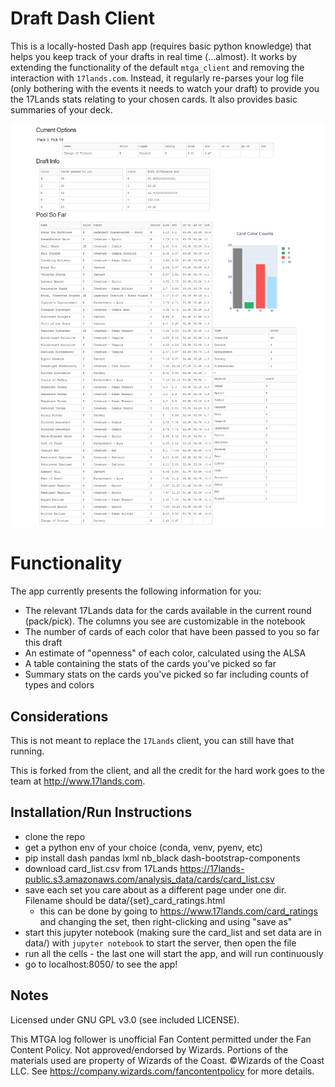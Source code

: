 # Draft Dash Client

This is a locally-hosted Dash app (requires basic python knowledge) that helps you keep track of your drafts
in real time (...almost). It works by extending the functionality of the default `mtga_client` and removing
the interaction with `17lands.com`. Instead, it regularly re-parses your log file (only bothering with the
events it needs to watch your draft) to provide you the 17Lands stats relating to your chosen cards. It also
provides basic summaries of your deck.

![Demo of the app](/img/example_of_end_of_human_draft.png)

# Functionality

The app currently presents the following information for you:

- The relevant 17Lands data for the cards available in the current round (pack/pick). The columns you see are customizable in the notebook
- The number of cards of each color that have been passed to you so far this draft
- An estimate of "openness" of each color, calculated using the ALSA 
- A table containing the stats of the cards you've picked so far
- Summary stats on the cards you've picked so far including counts of types and colors

## Considerations

This is not meant to replace the `17Lands` client, you can still have that running.

This is forked from the client, and all the credit for the hard work goes to 
the team at http://www.17lands.com.

## Installation/Run Instructions

- clone the repo
- get a python env of your choice (conda, venv, pyenv, etc)
- pip install dash pandas lxml nb_black dash-bootstrap-components
- download card_list.csv from 17Lands https://17lands-public.s3.amazonaws.com/analysis_data/cards/card_list.csv
- save each set you care about as a different page under one dir. Filename should be data/{set}_card_ratings.html 
  - this can be done by going to https://www.17lands.com/card_ratings and changing the set, then right-clicking and using "save as"
- start this jupyter notebook (making sure the card_list and set data are in data/) with `jupyter notebook` to start the server, then open the file
- run all the cells - the last one will start the app, and will run continuously
- go to localhost:8050/ to see the app!


## Notes

Licensed under GNU GPL v3.0 (see included LICENSE).

This MTGA log follower is unofficial Fan Content permitted under the Fan Content Policy. Not approved/endorsed by Wizards. Portions of the materials used are property of Wizards of the Coast. ©Wizards of the Coast LLC. See https://company.wizards.com/fancontentpolicy for more details.